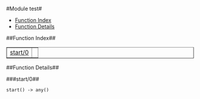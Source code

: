 

#Module test#
* [Function Index](#index)
* [Function Details](#functions)




<a name="index"></a>

##Function Index##


<table width="100%" border="1" cellspacing="0" cellpadding="2" summary="function index"><tr><td valign="top"><a href="#start-0">start/0</a></td><td></td></tr></table>


<a name="functions"></a>

##Function Details##

<a name="start-0"></a>

###start/0##




`start() -> any()`

